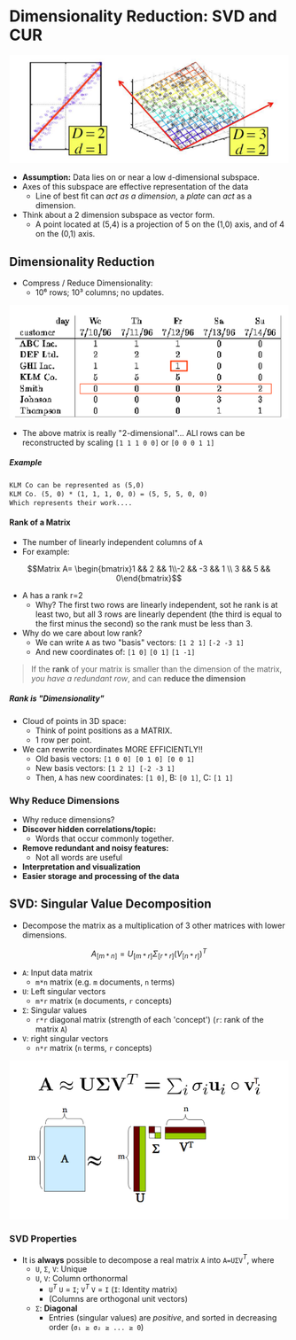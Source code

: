 # Dimensionality Reduction: SVD and CUR

![](imgs/actual/dim-red-init.png)


- **Assumption:** Data lies on or near a low `d`-dimensional subspace.
- Axes of this subspace are effective representation of the data
	- Line of best fit can *act as a dimension*, a *plate* can *act* as a dimension.
- Think about a 2 dimension subspace as vector form. 
	- A point located at (5,4) is a projection of 5 on the (1,0) axis, and of 4 on the (0,1) axis.

## Dimensionality Reduction
- Compress / Reduce Dimensionality:
	- 10⁶ rows; 10³ columns; no updates.

![](imgs/actual/compress-table.png)

- The above matrix is really "2-dimensional"... ALl rows can be reconstructed by scaling `[1 1 1 0 0]` or `[0 0 0 1 1]`

##### Example

	KLM Co can be represented as (5,0)
	KLM Co. (5, 0) * (1, 1, 1, 0, 0) = (5, 5, 5, 0, 0)
	Which represents their work....

#### Rank of a Matrix
- The number of linearly independent columns of `A`
- For example:

$$Matrix A= \begin{bmatrix}1 && 2 && 1\\-2 && -3 && 1 \\ 3 && 5 && 0\end{bmatrix}$$

- A has a rank r=2
	- Why? The first two rows are linearly independent, sot he rank is at least two, but all 3 rows are linearly dependent (the third is equal to the first minus the second) so the rank must be less than 3.
- Why do we care about low rank?
	- We can write `A` as two "basis" vectors: `[1 2 1]` `[-2 -3 1]`
	- And new coordinates of: `[1 0]` `[0 1]` `[1 -1]`

> If the **rank** of your matrix is smaller than the dimension of the matrix, *you have a redundant row*, and can **reduce the dimension**

##### Rank is "Dimensionality"
- Cloud of points in 3D space:
	- Think of point positions as a MATRIX.
	- 1 row per point.
- We can rewrite coordinates MORE EFFICIENTLY!!
	- Old basis vectors: `[1 0 0] [0 1 0] [0 0 1]`
	- New basis vectors: `[1 2 1] [-2 -3 1]`
	- Then, `A` has new coordinates: `[1 0]`, B: `[0 1]`, C: `[1 1]`

### Why Reduce Dimensions
- Why reduce dimensions?
- **Discover hidden correlations/topic:**
	- Words that occur commonly together.
- **Remove redundant and noisy features:**
	- Not all words are useful
- **Interpretation and visualization**
- **Easier storage and processing of the data**

## SVD: Singular Value Decomposition

- Decompose the matrix as a multiplication of 3 other matrices with lower dimensions.

$$A_{[m*n]}=U_{[m*r]}\Sigma_{[r*r]}(V_{[n*r]})^T$$

- `A`: Input data matrix
	- `m*n` matrix (e.g. `m` documents, `n` terms)
- `U`: Left singular vectors
	- `m*r` matrix (`m` documents, `r` concepts)
- `Σ`: Singular values
	- `r*r` diagonal matrix (strength of each 'concept') (`r`: rank of the matrix `A`)
- `V`: right singular vectors
	- `n*r` matrix (`n` terms, `r` concepts)

![](imgs/actual/svd-visual.png)

### SVD Properties
- It is **always** possible to decompose a real matrix `A` into `A=UΣV`$^T$, where
	- `U`, `Σ`, `V`: Unique
	- `U`, `V`: Column orthonormal
		- `U`$^T$ `U` = `I`; `V`$^T$ `V` = `I` (`I`: Identity matrix)
		- (Columns are orthogonal unit vectors)
	- `Σ`: **Diagonal**
		- Entries (singular values) are *positive*, and sorted in decreasing order (`σ₁ ≥ σ₂ ≥ ... ≥ 0`)


